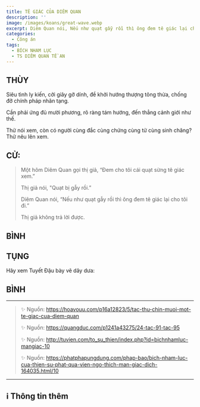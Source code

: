 ```yaml
---
title: TÊ GIÁC CỦA DIÊM QUAN
description: ''
image: /images/koans/great-wave.webp
excerpt: Diêm Quan nói, Nếu như quạt gẫy rồi thì ông đem tê giác lại cho tôi đi.
categories:
  - Công án
tags:
  - BÍCH NHAM LỤC
  - TS DIÊM QUAN TỀ AN
---
```


## THÙY

Siêu tình ly kiến, cởi giây gỡ dính, đề khởi hướng thượng tông thừa, chống đỡ chính pháp nhãn tạng.

Cần phải ứng đủ mười phương, rõ ràng tám hướng, đến thẳng cảnh giới như thế.

Thử nói xem, còn có người cùng đắc cùng chứng cùng tử cùng sinh chăng? Thử nêu lên xem.

## CỬ:

> Một hôm Diêm Quan gọi thị giả, “Đem cho tôi cái quạt sừng tê giác xem.”
>
> Thị giả nói, "Quạt bị gẫy rồi.”
>
> Diêm Quan nói, “Nếu như quạt gẫy rồi thì ông đem tê giác lại cho tôi đi.”
>
> Thị giả không trả lời được.

## BÌNH

## TỤNG

Hãy xem Tuyết Đậu bày vẽ dây dưa:

>

## BÌNH

<hr class="blog-rule" />

> ✨ Nguồn: https://hoavouu.com/p16a12823/5/tac-thu-chin-muoi-mot-te-giac-cua-diem-quan
>
> ✨ Nguồn: https://quangduc.com/p1241a43275/24-tac-91-tac-95
>
> ✨ Nguồn: http://tuvien.com/to_su_thien/index.php?id=bichnhamluc-mangiac-10
>
> ✨ Nguồn: https://phatphapungdung.com/phap-bao/bich-nham-luc-cua-thien-su-phat-qua-vien-ngo-thich-man-giac-dich-164035.html/10

<hr class="blog-rule" />

## ℹ️ Thông tin thêm

[^1]: ⭐️ <a href="http://thuongchieu.net/index.php/phapthoai/suphu/4779-thiensutean" target="_blank">TS DIÊM QUAN TỀ AN</a>
